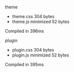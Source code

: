theme

 - theme.css       304 bytes
 - theme.js       minimized       52 bytes

Compiled in 396ms

 plugin

 - plugin.css       304 bytes
 - plugin.js       minimized       52 bytes

Compiled in 395ms